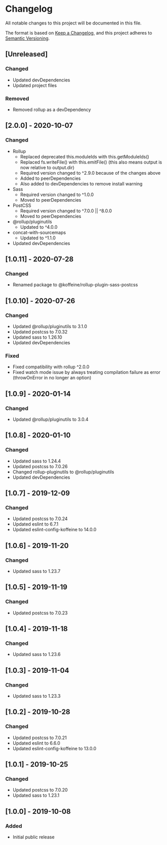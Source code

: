 # Changelog

All notable changes to this project will be documented in this file.

The format is based on [Keep a Changelog](https://keepachangelog.com/en/1.0.0/),
and this project adheres to [Semantic Versioning](https://semver.org/spec/v2.0.0.html).


## [Unreleased]

### Changed

- Updated devDependencies
- Updated project files

### Removed

- Removed rollup as a devDependency


## [2.0.0] - 2020-10-07

### Changed

- Rollup
	- Replaced deprecated this.moduleIds with this.getModuleIds()
	- Replaced fs.writeFile() with this.emitFile() (this also means output is now relative to output.dir)
	- Required version changed to ^2.9.0 because of the changes above
	- Added to peerDependencies
	- Also added to devDependencies to remove install warning
- Sass
	- Required version changed to ^1.0.0
	- Moved to peerDependencies
- PostCSS
	- Required version changed to ^7.0.0 || ^8.0.0
	- Moved to peerDependencies
- @rollup/pluginutils
	- Updated to ^4.0.0
- concat-with-sourcemaps
	- Updated to ^1.1.0
- Updated devDependencies


## [1.0.11] - 2020-07-28

### Changed

- Renamed package to @koffeine/rollup-plugin-sass-postcss


## [1.0.10] - 2020-07-26

### Changed

- Updated @rollup/pluginutils to 3.1.0
- Updated postcss to 7.0.32
- Updated sass to 1.26.10
- Updated devDependencies

### Fixed

- Fixed compatibility with rollup ^2.0.0
- Fixed watch mode issue by always treating compilation failure as error (throwOnError in no longer an option)


## [1.0.9] - 2020-01-14

### Changed

- Updated @rollup/pluginutils to 3.0.4


## [1.0.8] - 2020-01-10

### Changed

- Updated sass to 1.24.4
- Updated postcss to 7.0.26
- Changed rollup-pluginutils to @rollup/pluginutils
- Updated devDependencies


## [1.0.7] - 2019-12-09

### Changed

- Updated postcss to 7.0.24
- Updated eslint to 6.7.1
- Updated eslint-config-koffeine to 14.0.0


## [1.0.6] - 2019-11-20

### Changed

- Updated sass to 1.23.7


## [1.0.5] - 2019-11-19

### Changed

- Updated postcss to 7.0.23


## [1.0.4] - 2019-11-18

### Changed

- Updated sass to 1.23.6


## [1.0.3] - 2019-11-04

### Changed

- Updated sass to 1.23.3


## [1.0.2] - 2019-10-28

### Changed

- Updated postcss to 7.0.21
- Updated eslint to 6.6.0
- Updated eslint-config-koffeine to 13.0.0

## [1.0.1] - 2019-10-25

### Changed

- Updated postcss to 7.0.20
- Updated sass to 1.23.1


## [1.0.0] - 2019-10-08

### Added

- Initial public release